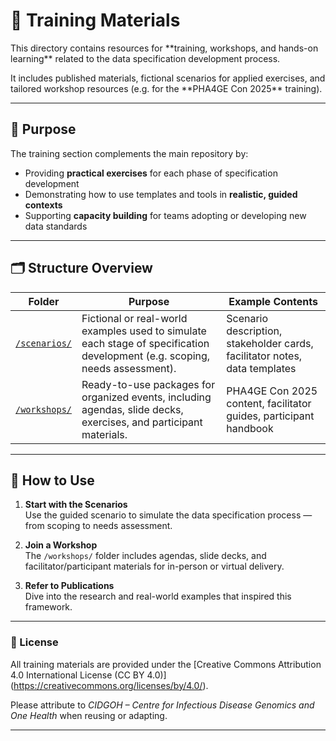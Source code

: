 # 🧩 Training Materials

This directory contains resources for \*\*training, workshops, and hands-on learning\*\* related to the data specification development process.  

It includes published materials, fictional scenarios for applied exercises, and tailored workshop resources (e.g. for the \*\*PHA4GE Con 2025\*\* training).



---

## 🧭 Purpose

The training section complements the main repository by:

- Providing **practical exercises** for each phase of specification development  
- Demonstrating how to use templates and tools in **realistic, guided contexts**  
- Supporting **capacity building** for teams adopting or developing new data standards  

---

## 🗂️ Structure Overview

| **Folder** | **Purpose** | **Example Contents** |
|-------------|--------------|----------------------|
| [`/scenarios/`](./scenarios) | Fictional or real-world examples used to simulate each stage of specification development (e.g. scoping, needs assessment). | Scenario description, stakeholder cards, facilitator notes, data templates |
| [`/workshops/`](./workshops) | Ready-to-use packages for organized events, including agendas, slide decks, exercises, and participant materials. | PHA4GE Con 2025 content, facilitator guides, participant handbook |

---
## 🧠 How to Use

1. **Start with the Scenarios**  
Use the guided scenario to simulate the data specification process — from scoping to needs assessment.

2. **Join a Workshop**  
The `/workshops/` folder includes agendas, slide decks, and facilitator/participant materials for in-person or virtual delivery.

3. **Refer to Publications**  
Dive into the research and real-world examples that inspired this framework.

---
### 🧾 License

All training materials are provided under the \[Creative Commons Attribution 4.0 International License (CC BY 4.0)](https://creativecommons.org/licenses/by/4.0/).  

Please attribute to *CIDGOH – Centre for Infectious Disease Genomics and One Health* when reusing or adapting.



---



